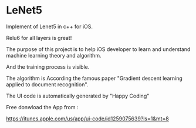 # LeNet5
Implement of Lenet5  in c++ for iOS. 

Relu6 for all layers is great!

The purpose of this project is to help iOS developer to learn and understand machine learning theory and algorithm.

And the training process is visible.

The algorithm is According the famous paper "Gradient descent learning applied to document recognition".

The UI code is automatically generated by "Happy Coding"

Free donwload the App from :

https://itunes.apple.com/us/app/ui-code/id1259075639?ls=1&mt=8

